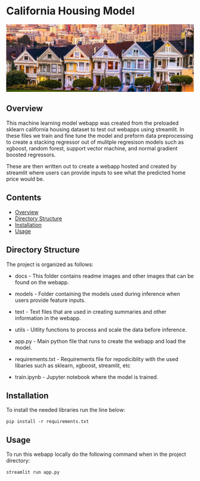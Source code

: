 # California Housing Model

![Alt text](docs/ca_housing.png)

## Overview
This machine learning model webapp was created from the preloaded sklearn california housing dataset to test out webapps using streamlit.
In these files we train and fine tune the model and preform data preprocessing to create a stacking regressor out of mulitple regresison models such as xgboost, random forest, support vector machine, and normal gradient boosted regressors.

These are then written out to create a webapp hosted and created by streamlit where users can provide inputs to see what the predicted home price would be.

## Contents
- [Overview](#overview)
- [Directory Structure](#directory-structure)
- [Installation](#installation)
- [Usage](#usage)

## Directory Structure
The project is organized as follows:

* docs - This folder contains readme images and other images that can be found on the webapp.

* models - Folder containing the models used during inference when users provide feature inputs.

* text - Text files that are used in creating summaries and other information in the webapp.

* utils - Uitlity functions to process and scale the data before inference.

* app.py - Main python file that runs to create the webapp and load the model.

* requirements.txt - Requirements file for repodiciblity with the used libaries such as sklearn, xgboost, streamlit, etc

* train.ipynb - Jupyter notebook where the model is trained.

## Installation

To install the needed libraries run the line below:

    pip install -r requirements.txt

## Usage

To run this webapp locally do the following command when in the project directory:

    streamlit run app.py


